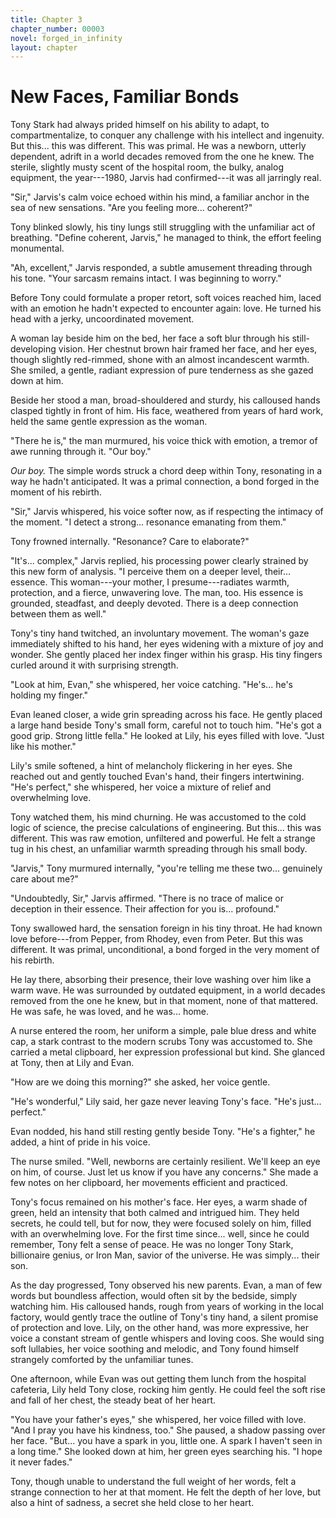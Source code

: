 ```yaml
---
title: Chapter 3
chapter_number: 00003
novel: forged_in_infinity
layout: chapter
---
```


# **New Faces, Familiar Bonds**

Tony Stark had always prided himself on his ability to adapt, to
compartmentalize, to conquer any challenge with his intellect and
ingenuity. But this... this was different. This was primal. He was a
newborn, utterly dependent, adrift in a world decades removed from the
one he knew. The sterile, slightly musty scent of the hospital room, the
bulky, analog equipment, the year---1980, Jarvis had confirmed---it was
all jarringly real.

"Sir," Jarvis's calm voice echoed within his mind, a familiar anchor in
the sea of new sensations. "Are you feeling more... coherent?"

Tony blinked slowly, his tiny lungs still struggling with the unfamiliar
act of breathing. "Define coherent, Jarvis," he managed to think, the
effort feeling monumental.

"Ah, excellent," Jarvis responded, a subtle amusement threading through
his tone. "Your sarcasm remains intact. I was beginning to worry."

Before Tony could formulate a proper retort, soft voices reached him,
laced with an emotion he hadn't expected to encounter again: love. He
turned his head with a jerky, uncoordinated movement.

A woman lay beside him on the bed, her face a soft blur through his
still-developing vision. Her chestnut brown hair framed her face, and
her eyes, though slightly red-rimmed, shone with an almost incandescent
warmth. She smiled, a gentle, radiant expression of pure tenderness as
she gazed down at him.

Beside her stood a man, broad-shouldered and sturdy, his calloused hands
clasped tightly in front of him. His face, weathered from years of hard
work, held the same gentle expression as the woman.

"There he is," the man murmured, his voice thick with emotion, a tremor
of awe running through it. "Our boy."

*Our boy.* The simple words struck a chord deep within Tony, resonating
in a way he hadn't anticipated. It was a primal connection, a bond
forged in the moment of his rebirth.

"Sir," Jarvis whispered, his voice softer now, as if respecting the
intimacy of the moment. "I detect a strong... resonance emanating from
them."

Tony frowned internally. "Resonance? Care to elaborate?"

"It's... complex," Jarvis replied, his processing power clearly strained
by this new form of analysis. "I perceive them on a deeper level,
their... essence. This woman---your mother, I presume---radiates warmth,
protection, and a fierce, unwavering love. The man, too. His essence is
grounded, steadfast, and deeply devoted. There is a deep connection
between them as well."

Tony's tiny hand twitched, an involuntary movement. The woman's gaze
immediately shifted to his hand, her eyes widening with a mixture of joy
and wonder. She gently placed her index finger within his grasp. His
tiny fingers curled around it with surprising strength.

"Look at him, Evan," she whispered, her voice catching. "He's... he's
holding my finger."

Evan leaned closer, a wide grin spreading across his face. He gently
placed a large hand beside Tony's small form, careful not to touch him.
"He's got a good grip. Strong little fella." He looked at Lily, his eyes
filled with love. "Just like his mother."

Lily's smile softened, a hint of melancholy flickering in her eyes. She
reached out and gently touched Evan\'s hand, their fingers intertwining.
"He's perfect," she whispered, her voice a mixture of relief and
overwhelming love.

Tony watched them, his mind churning. He was accustomed to the cold
logic of science, the precise calculations of engineering. But this...
this was different. This was raw emotion, unfiltered and powerful. He
felt a strange tug in his chest, an unfamiliar warmth spreading through
his small body.

"Jarvis," Tony murmured internally, "you're telling me these two...
genuinely care about me?"

"Undoubtedly, Sir," Jarvis affirmed. "There is no trace of malice or
deception in their essence. Their affection for you is... profound."

Tony swallowed hard, the sensation foreign in his tiny throat. He had
known love before---from Pepper, from Rhodey, even from Peter. But this
was different. It was primal, unconditional, a bond forged in the very
moment of his rebirth.

He lay there, absorbing their presence, their love washing over him like
a warm wave. He was surrounded by outdated equipment, in a world decades
removed from the one he knew, but in that moment, none of that mattered.
He was safe, he was loved, and he was... home.

A nurse entered the room, her uniform a simple, pale blue dress and
white cap, a stark contrast to the modern scrubs Tony was accustomed to.
She carried a metal clipboard, her expression professional but kind. She
glanced at Tony, then at Lily and Evan.

"How are we doing this morning?" she asked, her voice gentle.

"He's wonderful," Lily said, her gaze never leaving Tony's face. "He's
just... perfect."

Evan nodded, his hand still resting gently beside Tony. "He's a
fighter," he added, a hint of pride in his voice.

The nurse smiled. "Well, newborns are certainly resilient. We'll keep an
eye on him, of course. Just let us know if you have any concerns." She
made a few notes on her clipboard, her movements efficient and
practiced.

Tony's focus remained on his mother's face. Her eyes, a warm shade of
green, held an intensity that both calmed and intrigued him. They held
secrets, he could tell, but for now, they were focused solely on him,
filled with an overwhelming love. For the first time since... well,
since he could remember, Tony felt a sense of peace. He was no longer
Tony Stark, billionaire genius, or Iron Man, savior of the universe. He
was simply... their son.

As the day progressed, Tony observed his new parents. Evan, a man of few
words but boundless affection, would often sit by the bedside, simply
watching him. His calloused hands, rough from years of working in the
local factory, would gently trace the outline of Tony's tiny hand, a
silent promise of protection and love. Lily, on the other hand, was more
expressive, her voice a constant stream of gentle whispers and loving
coos. She would sing soft lullabies, her voice soothing and melodic, and
Tony found himself strangely comforted by the unfamiliar tunes.

One afternoon, while Evan was out getting them lunch from the hospital
cafeteria, Lily held Tony close, rocking him gently. He could feel the
soft rise and fall of her chest, the steady beat of her heart.

"You have your father's eyes," she whispered, her voice filled with
love. "And I pray you have his kindness, too." She paused, a shadow
passing over her face. "But... you have a spark in you, little one. A
spark I haven't seen in a long time." She looked down at him, her green
eyes searching his. "I hope it never fades."

Tony, though unable to understand the full weight of her words, felt a
strange connection to her at that moment. He felt the depth of her love,
but also a hint of sadness, a secret she held close to her heart.
